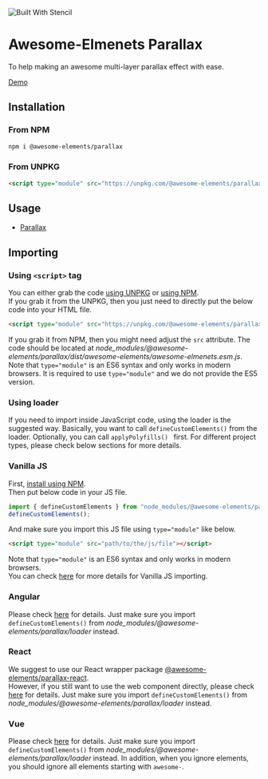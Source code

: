 ![Built With Stencil](https://img.shields.io/badge/-Built%20With%20Stencil-16161d.svg?logo=data%3Aimage%2Fsvg%2Bxml%3Bbase64%2CPD94bWwgdmVyc2lvbj0iMS4wIiBlbmNvZGluZz0idXRmLTgiPz4KPCEtLSBHZW5lcmF0b3I6IEFkb2JlIElsbHVzdHJhdG9yIDE5LjIuMSwgU1ZHIEV4cG9ydCBQbHVnLUluIC4gU1ZHIFZlcnNpb246IDYuMDAgQnVpbGQgMCkgIC0tPgo8c3ZnIHZlcnNpb249IjEuMSIgaWQ9IkxheWVyXzEiIHhtbG5zPSJodHRwOi8vd3d3LnczLm9yZy8yMDAwL3N2ZyIgeG1sbnM6eGxpbms9Imh0dHA6Ly93d3cudzMub3JnLzE5OTkveGxpbmsiIHg9IjBweCIgeT0iMHB4IgoJIHZpZXdCb3g9IjAgMCA1MTIgNTEyIiBzdHlsZT0iZW5hYmxlLWJhY2tncm91bmQ6bmV3IDAgMCA1MTIgNTEyOyIgeG1sOnNwYWNlPSJwcmVzZXJ2ZSI%2BCjxzdHlsZSB0eXBlPSJ0ZXh0L2NzcyI%2BCgkuc3Qwe2ZpbGw6I0ZGRkZGRjt9Cjwvc3R5bGU%2BCjxwYXRoIGNsYXNzPSJzdDAiIGQ9Ik00MjQuNywzNzMuOWMwLDM3LjYtNTUuMSw2OC42LTkyLjcsNjguNkgxODAuNGMtMzcuOSwwLTkyLjctMzAuNy05Mi43LTY4LjZ2LTMuNmgzMzYuOVYzNzMuOXoiLz4KPHBhdGggY2xhc3M9InN0MCIgZD0iTTQyNC43LDI5Mi4xSDE4MC40Yy0zNy42LDAtOTIuNy0zMS05Mi43LTY4LjZ2LTMuNkgzMzJjMzcuNiwwLDkyLjcsMzEsOTIuNyw2OC42VjI5Mi4xeiIvPgo8cGF0aCBjbGFzcz0ic3QwIiBkPSJNNDI0LjcsMTQxLjdIODcuN3YtMy42YzAtMzcuNiw1NC44LTY4LjYsOTIuNy02OC42SDMzMmMzNy45LDAsOTIuNywzMC43LDkyLjcsNjguNlYxNDEuN3oiLz4KPC9zdmc%2BCg%3D%3D&colorA=16161d&style=flat-square)

# Awesome-Elmenets Parallax

To help making an awesome multi-layer parallax effect with ease.

[Demo](https://awesome-elements.github.io/parallax/)

## Installation

### From NPM
```sh
npm i @awesome-elements/parallax
```

### From UNPKG
```html
<script type="module" src="https://unpkg.com/@awesome-elements/parallax"></script>
```

## Usage
- [Parallax](./src/components/awesome-parallax/readme.md)

## Importing

### Using `<script>` tag
You can either grab the code [using UNPKG](#from-unpkg) or [using NPM](#from-npm).  
If you grab it from the UNPKG, then you just need to directly put the below code into your HTML file.
```html
<script type="module" src="https://unpkg.com/@awesome-elements/parallax"></script>
```
If you grab it from NPM, then you might need adjust the `src` attribute. The code should be located at _node_modules/@awesome-elements/parallax/dist/awesome-elements/awesome-elmenets.esm.js_.  
Note that `type="module"` is an ES6 syntax and only works in modern browsers. It is required to use `type="module"` and we do not provide the ES5 version.

### Using loader
If you need to import inside JavaScript code, using the loader is the suggested way. Basically, you want to call `defineCustomElements()` from the loader. Optionally, you can call `applyPolyfills() ` first. For different project types, please check below sections for more details.

### Vanilla JS
First, [install using NPM](#from-npm).  
Then put below code in your JS file.
```js
import { defineCustomElements } from "node_modules/@awesome-elements/parallax/loader";
defineCustomElements();
```
And make sure you import this JS file using `type="module"` like below.
```html
<script type="module" src="path/to/the/js/file"></script>
```
Note that `type="module"` is an ES6 syntax and only works in modern browsers.  
You can check [here](https://stenciljs.com/docs/javascript) for more details for Vanilla JS importing.

### Angular
Please check [here](https://stenciljs.com/docs/angular) for details. Just make sure you import `defineCustomElements()` from _node_modules/@awesome-elements/parallax/loader_ instead.

### React
We suggest to use our React wrapper package [@awesome-elements/parallax-react](https://www.npmjs.com/package/@awesome-elements/parallax-react).  
However, if you still want to use the web component directly, please check [here](https://stenciljs.com/docs/react) for details. Just make sure you import `defineCustomElements()` from _node_modules/@awesome-elements/parallax/loader_ instead.

### Vue
Please check [here](https://stenciljs.com/docs/vue) for details. Just make sure you import `defineCustomElements()` from _node_modules/@awesome-elements/parallax/loader_ instead. In addition, when you ignore elements, you should ignore all elements starting with `awesome-`.